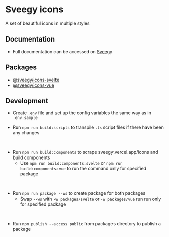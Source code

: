 # Sveegy icons

A set of beautiful icons in multiple styles

## Documentation

- Full documentation can be accessed on [Sveegy](https://sveegy.vercel.app/docs)

## Packages

- [@sveegy/icons-svelte](https://github.com/Sveegy/sveegy-icons/tree/main/packages/svelte)
- [@sveegy/icons-vue](https://github.com/Sveegy/sveegy-icons/tree/main/packages/vue)

## Development

- Create `.env` file and set up the config variables the same way as in `.env.sample`

- Run `npm run build:scripts` to transpile `.ts` script files if there have been any changes

</br>

- Run `npm run build:components` to scrape sveegy.vercel.app/icons and build components
  - Use `npm run build:components:svelte` or `npm run build:components:vue` to run the command only for specified package

</br>

- Run `npm run package --ws` to create package for both packages
  - Swap `--ws` with `-w packages/svelte` or `-w packages/vue` run run only for specified package

</br>

- Run `npm publish --access public` from packages directory to publish a package